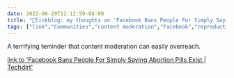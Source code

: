 ```yaml
---
date: 2022-06-29T12:12:59-04:00
title: "🔗linkblog: my thoughts on 'Facebook Bans People For Simply Saying Abortion Pills Exist | Techdirt'"
tags: ["link","Communities","content moderation","Facebook","reproductive rights"]
---
```

A terrifying teminder that content moderation can easily overreach.
 

[link to 'Facebook Bans People For Simply Saying Abortion Pills Exist | Techdirt'](https://www.techdirt.com/2022/06/29/facebook-bans-people-for-simply-saying-abortion-pills-exist/)

